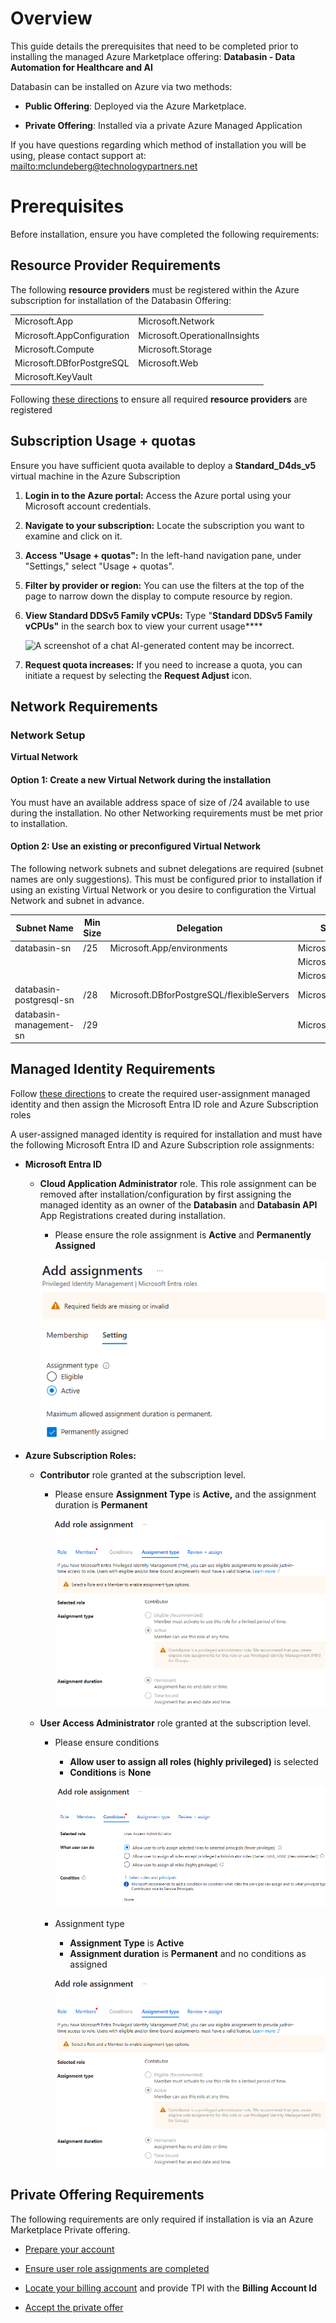 # Overview

This guide details the prerequisites that need to be completed prior to
installing the managed Azure Marketplace offering: **Databasin - Data
Automation for Healthcare and AI**

Databasin can be installed on Azure via two methods:

- **Public Offering**: Deployed via the Azure Marketplace.

- **Private Offering**: Installed via a private Azure Managed
  Application

If you have questions regarding which method of installation you will be
using, please contact support at:
[mailto:mclundeberg@technologypartners.net](mailto:mclundeberg@technologypartners.net)

# Prerequisites 

Before installation, ensure you have completed the following
requirements:

## Resource Provider Requirements

The following **resource providers** must be registered within the Azure
subscription for installation of the Databasin Offering:

|  |  |
| --- | --- |
| Microsoft.App | Microsoft.Network |
| Microsoft.AppConfiguration| Microsoft.OperationalInsights |
| Microsoft.Compute | Microsoft.Storage |
| Microsoft.DBforPostgreSQL | Microsoft.Web |
| Microsoft.KeyVault |  |


Following [these
directions](https://learn.microsoft.com/en-us/azure/azure-resource-manager/management/resource-providers-and-types#register-resource-provider-1)
to ensure all required **resource providers** are registered

## Subscription Usage + quotas

Ensure you have sufficient quota available to deploy a
**Standard_D4ds_v5** virtual machine in the Azure Subscription

1.  **Login in to the Azure portal:** Access the Azure portal using your
    Microsoft account credentials. 

<!-- -->

2.  **Navigate to your subscription:** Locate the subscription you want
    to examine and click on it. 

<!-- -->

3.  **Access \"Usage + quotas\":** In the left-hand navigation pane,
    under \"Settings,\" select \"Usage + quotas\". 

<!-- -->

5.  **Filter by provider or region:** You can use the filters at the top
    of the page to narrow down the display to compute resource by
    region. 

<!-- -->

6.  **View Standard DDSv5 Family vCPUs:** Type "**Standard DDSv5 Family
    vCPUs"** in the search box to view your current usage**\**

    ![A screenshot of a chat AI-generated content may be
    incorrect.](./prereq/media/image1.png)

<!-- -->

7.  **Request quota increases:** If you need to increase a quota, you
    can initiate a request by selecting the **Request Adjust** icon.

## Network Requirements

### Network Setup

**Virtual Network**

#### Option 1: Create a new **Virtual Network** during the installation

You must have an available address space of size of /24 available to use
during the installation. No other Networking requirements must be met
prior to installation.

#### Option 2: Use an existing or preconfigured Virtual Network

The following network subnets and subnet delegations are required
(subnet names are only suggestions). This must be configured prior to
installation if using an existing Virtual Network or you desire to
configuration the Virtual Network and subnet in advance.


| **Subnet Name**| **Min Size** | **Delegation** | **Service** |
| --- | --- | --- | --- |
| databasin-sn            | /25                 | Microsoft.App/environments                | Microsoft.KeyVault      |
|                         |                     |                                           | Microsoft.Sql           |
|                         |                     |                                           | Microsoft.Storage       |
| databasin-postgresql-sn | /28                 | Microsoft.DBforPostgreSQL/flexibleServers | Microsoft.Storage       |
| databasin-management-sn | /29                 |                                           | Microsoft.Storage       |


## Managed Identity Requirements

Follow [these directions](https://learn.microsoft.com/en-us/entra/identity/managed-identities-azure-resources/how-manage-user-assigned-managed-identities?pivots=identity-mi-methods-azp#create-a-user-assigned-managed-identity)
to create the required user-assignment managed identity and then assign
the Microsoft Entra ID role and Azure Subscription roles

A user-assigned managed identity is required for installation and must
have the following Microsoft Entra ID and Azure Subscription role
assignments:

- **Microsoft Entra ID**

  - **Cloud Application Administrator** role. This role assignment can be removed after installation/configuration by first assigning the managed identity as an owner of the **Databasin** and **Databasin API** App Registrations created during installation. 
    - Please ensure the role assignment is **Active** and **Permanently Assigned**

    ![A screenshot of a computer AI-generated content may be incorrect.](./prereq/media/image2.png)

- **Azure Subscription Roles:**

  - **Contributor** role granted at the subscription level. 
    - Please ensure **Assignment Type** is **Active,** and the assignment duration is **Permanent**
    
      ![](./prereq/media/image3.png)

  - **User Access Administrator** role granted at the subscription level. 
    - Please ensure conditions 
      - **Allow user to assign all roles (highly privileged)** is selected
      - **Conditions** is **None**

      ![](./prereq/media/image4.png)
    - Assignment type
      - **Assignment Type** is **Active**
      - **Assignment duration** is **Permanent** and no conditions as assigned
      
      ![](./prereq/media/image3.png)

## Private Offering Requirements

The following requirements are only required if installation is via an
Azure Marketplace Private offering.

- [Prepare your
  account](https://learn.microsoft.com/en-us/marketplace/private-offers-pre-check)

- [Ensure user role assignments are
  completed](https://learn.microsoft.com/en-us/marketplace/private-offers-pre-check#check-user-role-assignments)

- [Locate your billing
  account](https://learn.microsoft.com/en-us/marketplace/private-offers-pre-check#locate-your-billing-account-id)
  and provide TPI with the **Billing Account Id**

- [Accept the private
  offer](https://learn.microsoft.com/en-us/marketplace/private-offers-accept-offer)
